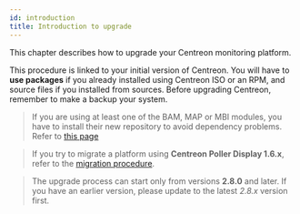 ```yaml
---
id: introduction
title: Introduction to upgrade
---
```


This chapter describes how to upgrade your Centreon monitoring platform.

This procedure is linked to your initial version of Centreon. You will have to
**use packages** if you already installed using Centreon ISO or an RPM, and
source files if you installed from sources. Before upgrading Centreon, remember
to make a backup your system.

> If you are using at least one of the BAM, MAP or MBI modules, you have to install
> their new repository to avoid dependency problems.
> Refer to [this page](../reporting/upgrade.md#update-the-repository)

> If you try to migrate a platform using **Centreon Poller Display 1.6.x**, refer
> to the [migration procedure](../migrate/poller-display-to-remote-server.md).

> The upgrade process can start only from versions **2.8.0** and later. If you
> have an earlier version, please update to the latest *2.8.x* version first.
